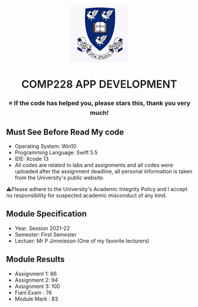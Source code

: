 <p align="center">
  <a href="https://www.liverpool.ac.uk/" target="blank">
    <img src="Liverpool_logo.png" alt="Logo" width="156" height="156">
  </a>
 <h1 align="center" style="font-weight: 600">COMP228	APP DEVELOPMENT</h1>
 <h3 align="center" backgroundcolor="red">⭐ If the code has helped you, please stars this, thank you very much!</h3>
 
 ## Must See Before Read My code
* Operating System: Win10
* Programming Language: Swift 5.5
* IDE: Xcode 13
* All codes are related to labs and assignments and all codes were uploaded after the assignment deadline, all personal information is taken from the University's public website.

⚠️Please adhere to the University's Academic Integrity Policy and I accept no responsibility for suspected academic misconduct of any kind.

 ## Module Specification
* Year: Session 2021-22
* Semester: First Semester
* Lectuer: Mr P Jimmieson (One of my favorite lecturers)

 ## Module Results
* Assignment 1: 86
* Assignment 2: 94
* Assignment 3: 100
* Fianl  Exam : 76
* Module Mark : 83
